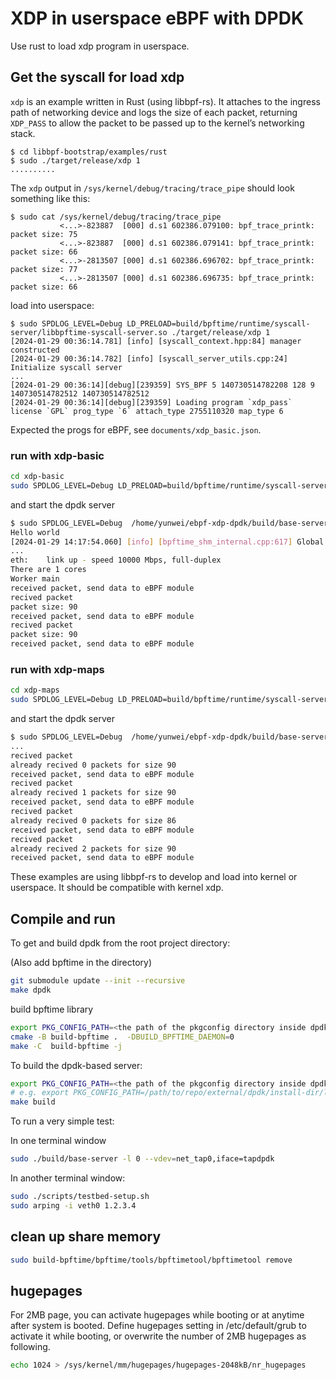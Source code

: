 # XDP in userspace eBPF with DPDK

Use rust to load xdp program in userspace.

## Get the syscall for load xdp

`xdp` is an example written in Rust (using libbpf-rs). It attaches to
the ingress path of networking device and logs the size of each packet,
returning `XDP_PASS` to allow the packet to be passed up to the kernel’s
networking stack.

```shell
$ cd libbpf-bootstrap/examples/rust
$ sudo ./target/release/xdp 1
..........
```

The `xdp` output in `/sys/kernel/debug/tracing/trace_pipe` should look
something like this:

```shell
$ sudo cat /sys/kernel/debug/tracing/trace_pipe
           <...>-823887  [000] d.s1 602386.079100: bpf_trace_printk: packet size: 75
           <...>-823887  [000] d.s1 602386.079141: bpf_trace_printk: packet size: 66
           <...>-2813507 [000] d.s1 602386.696702: bpf_trace_printk: packet size: 77
           <...>-2813507 [000] d.s1 602386.696735: bpf_trace_printk: packet size: 66
```

load into userspace:

```console
$ sudo SPDLOG_LEVEL=Debug LD_PRELOAD=build/bpftime/runtime/syscall-server/libbpftime-syscall-server.so ./target/release/xdp 1
[2024-01-29 00:36:14.781] [info] [syscall_context.hpp:84] manager constructed
[2024-01-29 00:36:14.782] [info] [syscall_server_utils.cpp:24] Initialize syscall server
...
[2024-01-29 00:36:14][debug][239359] SYS_BPF 5 140730514782208 128 9 140730514782512 140730514782512
[2024-01-29 00:36:14][debug][239359] Loading program `xdp_pass` license `GPL` prog_type `6` attach_type 2755110320 map_type 6
```

Expected the progs for eBPF, see `documents/xdp_basic.json`.

### run with xdp-basic

```sh
cd xdp-basic
sudo SPDLOG_LEVEL=Debug LD_PRELOAD=build/bpftime/runtime/syscall-server/libbpftime-syscall-server.so ./target/release/xdp 1
```

and start the dpdk server

```sh
$ sudo SPDLOG_LEVEL=Debug  /home/yunwei/ebpf-xdp-dpdk/build/base-server  -l 0 --vdev=net_tap0,iface=tapdpdk
Hello world
[2024-01-29 14:17:54.060] [info] [bpftime_shm_internal.cpp:617] Global shm constructed. shm_open_type 1 for bpftime_maps_shm
...
eth:    link up - speed 10000 Mbps, full-duplex
There are 1 cores
Worker main
received packet, send data to eBPF module
recived packet
packet size: 90
received packet, send data to eBPF module
recived packet
packet size: 90
received packet, send data to eBPF module
```

### run with xdp-maps

```sh
cd xdp-maps
sudo SPDLOG_LEVEL=Debug LD_PRELOAD=build/bpftime/runtime/syscall-server/libbpftime-syscall-server.so ./target/release/xdp 1
```

and start the dpdk server

```sh
$ sudo SPDLOG_LEVEL=Debug  /home/yunwei/ebpf-xdp-dpdk/build/base-server  -l 0 --vdev=net_tap0,iface=tapdpdk
...
recived packet
already recived 0 packets for size 90
received packet, send data to eBPF module
recived packet
already recived 1 packets for size 90
received packet, send data to eBPF module
recived packet
already recived 0 packets for size 86
received packet, send data to eBPF module
recived packet
already recived 2 packets for size 90
received packet, send data to eBPF module
```

These examples are using libbpf-rs to develop and load into kernel or userspace. It should be compatible with kernel xdp.

## Compile and run

To get and build dpdk from the root project directory:

(Also add bpftime in the directory)

```sh
git submodule update --init --recursive
make dpdk
```

build bpftime library

```sh
export PKG_CONFIG_PATH=<the path of the pkgconfig directory inside dpdk>
cmake -B build-bpftime .  -DBUILD_BPFTIME_DAEMON=0
make -C  build-bpftime -j
```

To build the dpdk-based server:

```sh
export PKG_CONFIG_PATH=<the path of the pkgconfig directory inside dpdk>
# e.g. export PKG_CONFIG_PATH=/path/to/repo/external/dpdk/install-dir/lib/x86_64-linux-gnu/pkgconfig
make build
```

To run a very simple test:

In one terminal window

```sh
sudo ./build/base-server -l 0 --vdev=net_tap0,iface=tapdpdk
```

In another terminal window:

```sh
sudo ./scripts/testbed-setup.sh
sudo arping -i veth0 1.2.3.4
```

## clean up share memory

```sh
sudo build-bpftime/bpftime/tools/bpftimetool/bpftimetool remove
```

## hugepages

For 2MB page, you can activate hugepages while booting or at anytime after system is booted. Define hugepages setting in /etc/default/grub to activate it while booting, or overwrite the number of 2MB hugepages as following.

```sh
echo 1024 > /sys/kernel/mm/hugepages/hugepages-2048kB/nr_hugepages
```
